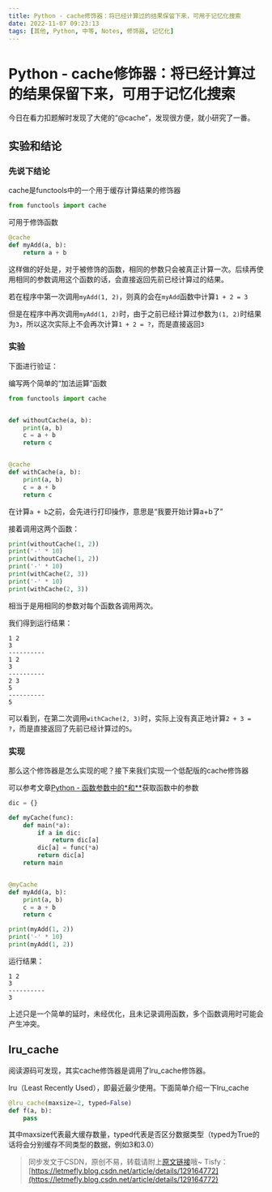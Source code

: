 ```yaml
---
title: Python - cache修饰器：将已经计算过的结果保留下来，可用于记忆化搜索
date: 2022-11-07 09:23:13
tags: [其他, Python, 中等, Notes, 修饰器, 记忆化]
---
```


# Python - cache修饰器：将已经计算过的结果保留下来，可用于记忆化搜索

今日在看力扣题解时发现了大佬的“@cache”，发现很方便，就小研究了一番。

## 实验和结论

### 先说下结论

cache是functools中的一个用于缓存计算结果的修饰器

```python
from functools import cache
```

可用于修饰函数

```python
@cache
def myAdd(a, b):
    return a + b
```

<!-- 这样做的好处是，在第二次计算某个已经计算过的值的时候，会直接返回之前计算过的结果。 -->

这样做的好处是，对于被修饰的函数，相同的参数只会被真正计算一次。后续再使用相同的参数调用这个函数的话，会直接返回先前已经计算过的结果。

若在程序中第一次调用```myAdd(1, 2)```，则真的会在```myAdd```函数中计算```1 + 2 = 3```

但是在程序中再次调用```myAdd(1, 2)```时，由于之前已经计算过参数为```(1, 2)```时结果为```3```，所以这次实际上不会再次计算```1 + 2 = ?```，而是直接返回```3```

### 实验

下面进行验证：

编写两个简单的“加法运算”函数

```python
from functools import cache


def withoutCache(a, b):
    print(a, b)
    c = a + b
    return c


@cache
def withCache(a, b):
    print(a, b)
    c = a + b
    return c
```

在计算```a + b```之前，会先进行打印操作，意思是“我要开始计算a+b了”

接着调用这两个函数：

```python
print(withoutCache(1, 2))
print('-' * 10)
print(withoutCache(1, 2))
print('-' * 10)
print(withCache(2, 3))
print('-' * 10)
print(withCache(2, 3))
```

相当于是用相同的参数对每个函数各调用两次。

我们得到运行结果：

```
1 2
3
----------
1 2
3
----------
2 3
5
----------
5
```

可以看到，在第二次调用```withCache(2, 3)```时，实际上没有真正地计算```2 + 3 = ?```，而是直接返回了先前已经计算过的```5```。

### 实现

那么这个修饰器是怎么实现的呢？接下来我们实现一个低配版的cache修饰器

可以参考文章[Python - 函数参数中的*和**](https://blog.letmefly.xyz/2023/02/22/Other-Python-StarAndStarStarInFunctionParameter/)获取函数中的参数

```python
dic = {}

def myCache(func):
    def main(*a):
        if a in dic:
            return dic[a]
        dic[a] = func(*a)
        return dic[a]
    return main


@myCache
def myAdd(a, b):
    print(a, b)
    c = a + b
    return c

print(myAdd(1, 2))
print('-' * 10)
print(myAdd(1, 2))
```

运行结果：

```
1 2
3
----------
3
```

上述只是一个简单的延时，未经优化，且未记录调用函数，多个函数调用时可能会产生冲突。

## lru_cache

阅读源码可发现，其实cache修饰器是调用了lru_cache修饰器。

lru（Least Recently Used），即最近最少使用。下面简单介绍一下lru_cache

```python
@lru_cache(maxsize=2, typed=False)
def f(a, b):
    pass
```

其中maxsize代表最大缓存数量，typed代表是否区分数据类型（typed为True的话将会分别缓存不同类型的数据，例如3和3.0）

> 同步发文于CSDN，原创不易，转载请附上[原文链接](https://blog.letmefly.xyz/2023/02/22/Other-Python-CacheDecorator/)哦~
> Tisfy：[https://letmefly.blog.csdn.net/article/details/129164772](https://letmefly.blog.csdn.net/article/details/129164772)
